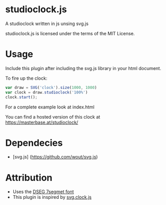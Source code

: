 # studioclock.js
A studioclock written in js unsing svg.js

studioclock.js is licensed under the terms of the MIT License.

# Usage

Include this plugin after including the svg.js library in your html document.

To fire up the clock:

```js
var draw = SVG('clock').size(1000, 1000)
var clock = draw.studioclock('100%')
clock.start();
```

For a complete example look at index.html 

You can find a hosted version of this clock at https://masterbase.at/studioclock/

# Dependecies
 * [svg.js]
(https://github.com/wout/svg.js)

# Attribution
 * Uses the [DSEG 7segmet font](http://www.keshikan.net/fonts-e.html)
 * This plugin is inspired by [svg.clock.js](https://github.com/wout/svg.clock.js)